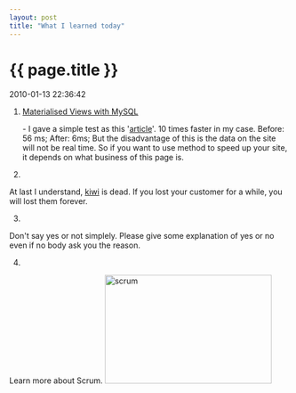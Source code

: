 ```yaml
---
layout: post
title: "What I learned today"
---
```


<h1> {{ page.title }} </h1> <p class='meta'>2010-01-13 22:36:42</p>

1. <a href="http://www.shinguz.ch/MySQL/mysql_mv.html">Materialised Views with MySQL</a></li> -
I gave a simple test as this '<a href="Materialized view makes login process 25k times faster">article</a>'. 10 times faster in my case.
Before: 56 ms;
After: 6ms;
But the disadvantage of this is the data on the site will not be real time. So if you want to use method to speed up your site, it depends on what business of this page is.

2. 
At last I understand, <a href="http://www.kiwitask.com">kiwi</a> is dead. If you lost your customer for a while, you will lost them forever.

3.
Don't say yes or not simplely. Please give some explanation of yes or no even if no body ask you the reason.

4.
Learn more about Scrum.
<a href="http://www.freetofeel.com/2010/01/what-i-learned-today/scrum/" rel="attachment wp-att-365"><img src="http://www.freetofeel.com/wp-content/uploads/2010/01/scrum-300x195.jpg" alt="scrum" title="scrum" width="300" height="195" class="aligncenter size-medium wp-image-365" /></a>